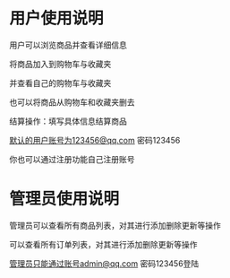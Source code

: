 # 用户使用说明

用户可以浏览商品并查看详细信息

将商品加入到购物车与收藏夹

并查看自己的购物车与收藏夹

也可以将商品从购物车和收藏夹删去

结算操作：填写具体信息结算商品

默认的用户账号为123456@qq.com 密码123456

你也可以通过注册功能自己注册账号

# 管理员使用说明

管理员可以查看所有商品列表，对其进行添加删除更新等操作

可以查看所有订单列表，对其进行添加删除更新等操作

管理员只能通过账号admin@qq.com 密码123456登陆

